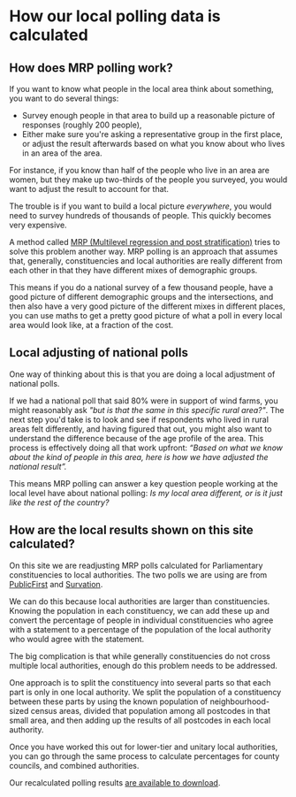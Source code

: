 # How our local polling data is calculated

## How does MRP polling work?

If you want to know what people in the local area think about something, you want to do several things:

* Survey enough people in that area to build up a reasonable picture of responses (roughly 200 people),
* Either make sure you're asking a representative group in the first place, or adjust the result afterwards based on what you know about who lives in an area of the area.

For instance, if you know than half of the people who live in an area are women, but they make up two-thirds of the people you surveyed, you would want to adjust the result to account for that.

The trouble is if you want to build a local picture *everywhere*, you would need to survey hundreds of thousands of people. This quickly becomes very expensive.

A method called [MRP (Multilevel regression and post stratification)](https://en.wikipedia.org/wiki/Multilevel_regression_with_poststratification) tries to solve this problem another way. MRP polling is an approach that assumes that, generally, constituencies and local authorities are really different from each other in that they have different mixes of demographic groups.

This means if you do a national survey of a few thousand people, have a good picture of different demographic groups and the intersections, and then also have a very good picture of the different mixes in different places, you can use maths to get a pretty good picture of what a poll in every local area would look like, at a fraction of the cost.

## Local adjusting of national polls

One way of thinking about this is that you are doing a local adjustment of national polls.

If we had a national poll that said 80% were in support of wind farms, you might reasonably ask *"but is that the same in this specific rural area?"*. The next step you'd take is to look and see if respondents who lived in rural areas felt differently, and having figured that out, you might also want to understand the difference because of the age profile of the area. This process is effectively doing all that work upfront: *“Based on what we know about the kind of people in this area, here is how we have adjusted the national result”.* 

This means MRP polling can answer a key question people working at the local level have about national polling: *Is my local area different, or is it just like the rest of the country?* 

## How are the local results shown on this site calculated?

On this site we are readjusting MRP polls calculated for Parliamentary constituencies to local authorities. The two polls we are using are from [PublicFirst](https://www.publicfirst.co.uk/new-public-first-polling-for-onward.html) and [Survation](https://www.survation.com/polling-in-every-constituency-in-britain-shows-strong-support-for-building-wind-farms-to-drive-down-consumer-bills/).

We can do this because local authorities are larger than constituencies. Knowing the population in each constituency, we can add these up and convert the percentage of people in individual constituencies who agree with a statement to a percentage of the population of the local authority who would agree with the statement. 

The big complication is that while generally constituencies do not cross multiple local authorities, enough do this problem needs to be addressed.

One approach is to split the constituency into several parts so that each part is only in one local authority. We split the population of a constituency between these parts by using the known population of neighbourhood-sized census areas, divided that population among all postcodes in that small area, and then adding up the results of all postcodes in each local authority.

Once you have worked this out for lower-tier and unitary local authorities, you can go through the same process to calculate percentages for county councils, and combined authorities. 

Our recalculated polling results [are available to download](https://pages.mysociety.org/climate_mrp_polling/).